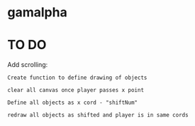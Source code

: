 gamalpha
========



# TO DO
Add scrolling:

    Create function to define drawing of objects
    
    clear all canvas once player passes x point
    
    Define all objects as x cord - "shiftNum" 
    
    redraw all objects as shifted and player is in same cords
    
